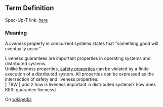 ## Term Definition

Spec-Up-T link: <a href='https://weboftrust.github.io/WOT-terms/docs/glossary/liveness'>here</a>

### Meaning
A _liveness_ property in concurrent systems states that "something good will eventually occur".

Liveness guarantees are important properties in operating systems and distributed systems.  
Unlike liveness properties, [safety properties](#safety-properties) can be violated by a finite execution of a distributed system. All properties can be expressed as the intersection of safety and liveness properties.  
| TBW  | prio 2 how is liveness important in distributed systems? how does KERI guarantee liveness}

On [wikipedia](https://en.wikipedia.org/wiki/Liveness)
